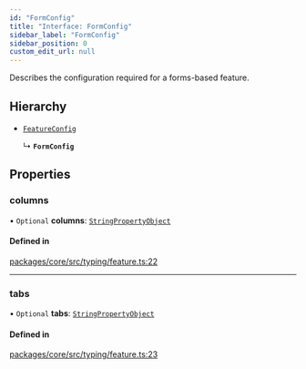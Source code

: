 ```yaml
---
id: "FormConfig"
title: "Interface: FormConfig"
sidebar_label: "FormConfig"
sidebar_position: 0
custom_edit_url: null
---
```


Describes the configuration required for a forms-based feature.

## Hierarchy

- [`FeatureConfig`](../modules.md#featureconfig)

  ↳ **`FormConfig`**

## Properties

### columns

• `Optional` **columns**: [`StringPropertyObject`](../modules.md#stringpropertyobject)

#### Defined in

[packages/core/src/typing/feature.ts:22](https://github.com/primno/primno/blob/21aeb72/packages/core/src/typing/feature.ts#L22)

___

### tabs

• `Optional` **tabs**: [`StringPropertyObject`](../modules.md#stringpropertyobject)

#### Defined in

[packages/core/src/typing/feature.ts:23](https://github.com/primno/primno/blob/21aeb72/packages/core/src/typing/feature.ts#L23)
